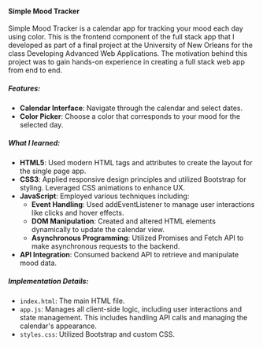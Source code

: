 #### Simple Mood Tracker

Simple Mood Tracker is a calendar app for tracking your mood each day using color.  This is the frontend component of the full stack app that I developed as part of a final project at the University of New Orleans for the class Developing Advanced Web Applications. The motivation behind this project was to gain hands-on experience in creating a full stack web app from end to end.

##### Features:
- **Calendar Interface**: Navigate through the calendar and select dates.
- **Color Picker**: Choose a color that corresponds to your mood for the selected day.

##### What I learned:
- **HTML5**: Used modern HTML tags and attributes to create the layout for the single page app.
- **CSS3**: Applied responsive design principles and utilized Bootstrap for styling. Leveraged CSS animations to enhance UX.
- **JavaScript**: Employed various techniques including:
    - **Event Handling**: Used addEventListener to manage user interactions like clicks and hover effects.
    - **DOM Manipulation**: Created and altered HTML elements dynamically to update the calendar view.
    - **Asynchronous Programming**: Utilized Promises and Fetch API to make asynchronous requests to the backend.
- **API Integration**: Consumed backend API to retrieve and manipulate mood data.

##### Implementation Details:
- `index.html`: The main HTML file.
- `app.js`: Manages all client-side logic, including user interactions and state management. This includes handling API calls and managing the calendar's appearance.
- `styles.css`: Utilized Bootstrap and custom CSS.
